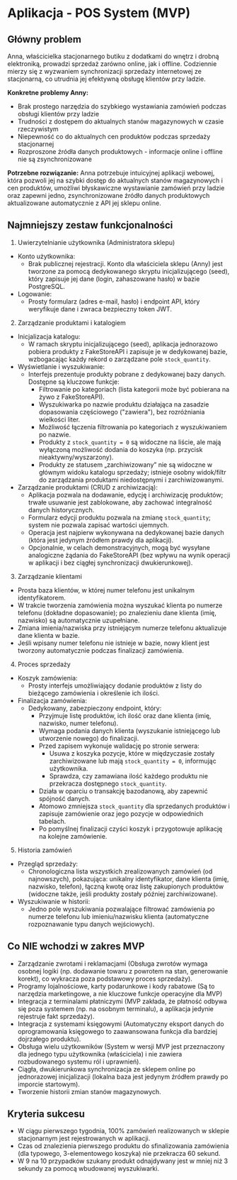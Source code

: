 # Aplikacja - POS System (MVP)

## Główny problem

Anna, właścicielka stacjonarnego butiku z dodatkami do wnętrz i drobną elektroniką, prowadzi sprzedaż zarówno online, jak i offline. Codziennie mierzy się z wyzwaniem synchronizacji sprzedaży internetowej ze stacjonarną, co utrudnia jej efektywną obsługę klientów przy ladzie.

**Konkretne problemy Anny:**

- Brak prostego narzędzia do szybkiego wystawiania zamówień podczas obsługi klientów przy ladzie
- Trudności z dostępem do aktualnych stanów magazynowych w czasie rzeczywistym
- Niepewność co do aktualnych cen produktów podczas sprzedaży stacjonarnej
- Rozproszone źródła danych produktowych - informacje online i offline nie są zsynchronizowane

**Potrzebne rozwiązanie:**
Anna potrzebuje intuicyjnej aplikacji webowej, która pozwoli jej na szybki dostęp do aktualnych stanów magazynowych i cen produktów, umożliwi błyskawiczne wystawianie zamówień przy ladzie oraz zapewni jedno, zsynchronizowane źródło danych produktowych aktualizowane automatycznie z API jej sklepu online.

## Najmniejszy zestaw funkcjonalności

1. Uwierzytelnianie użytkownika (Administratora sklepu)

- Konto użytkownika:
  - Brak publicznej rejestracji. Konto dla właściciela sklepu (Anny) jest tworzone za pomocą dedykowanego skryptu inicjalizującego (seed), który zapisuje jej dane (login, zahaszowane hasło) w bazie PostgreSQL.
- Logowanie:
  - Prosty formularz (adres e-mail, hasło) i endpoint API, który weryfikuje dane i zwraca bezpieczny token JWT.

2. Zarządzanie produktami i katalogiem

- Inicjalizacja katalogu:
  - W ramach skryptu inicjalizującego (seed), aplikacja jednorazowo pobiera produkty z FakeStoreAPI i zapisuje je w dedykowanej bazie, wzbogacając każdy rekord o zarządzane pole `stock_quantity`.
- Wyświetlanie i wyszukiwanie:
  - Interfejs prezentuje produkty pobrane z dedykowanej bazy danych. Dostępne są kluczowe funkcje:
    - Filtrowanie po kategoriach (lista kategorii może być pobierana na żywo z FakeStoreAPI).
    - Wyszukiwarka po nazwie produktu działająca na zasadzie dopasowania częściowego ("zawiera"), bez rozróżniania wielkości liter.
    - Możliwość łączenia filtrowania po kategoriach z wyszukiwaniem po nazwie.
    - Produkty z `stock_quantity = 0` są widoczne na liście, ale mają wyłączoną możliwość dodania do koszyka (np. przycisk nieaktywny/wyszarzony).
    - Produkty ze statusem „zarchiwizowany” nie są widoczne w głównym widoku katalogu sprzedaży; istnieje osobny widok/filtr do zarządzania produktami niedostępnymi i zarchiwizowanymi.
- Zarządzanie produktami (CRUD z archiwizacją):
  - Aplikacja pozwala na dodawanie, edycję i archiwizację produktów; trwałe usuwanie jest zablokowane, aby zachować integralność danych historycznych.
  - Formularz edycji produktu pozwala na zmianę `stock_quantity`; system nie pozwala zapisać wartości ujemnych.
  - Operacja jest najpierw wykonywana na dedykowanej bazie danych (która jest jedynym źródłem prawdy dla aplikacji).
  - Opcjonalnie, w celach demonstracyjnych, mogą być wysyłane analogiczne żądania do FakeStoreAPI (bez wpływu na wynik operacji w aplikacji i bez ciągłej synchronizacji dwukierunkowej).

3. Zarządzanie klientami

- Prosta baza klientów, w której numer telefonu jest unikalnym identyfikatorem.
- W trakcie tworzenia zamówienia można wyszukać klienta po numerze telefonu (dokładne dopasowanie); po znalezieniu dane klienta (imię, nazwisko) są automatycznie uzupełniane.
- Zmiana imienia/nazwiska przy istniejącym numerze telefonu aktualizuje dane klienta w bazie.
- Jeśli wpisany numer telefonu nie istnieje w bazie, nowy klient jest tworzony automatycznie podczas finalizacji zamówienia.

4. Proces sprzedaży

- Koszyk zamówienia:
  - Prosty interfejs umożliwiający dodanie produktów z listy do bieżącego zamówienia i określenie ich ilości.
- Finalizacja zamówienia:
  - Dedykowany, zabezpieczony endpoint, który:
    - Przyjmuje listę produktów, ich ilość oraz dane klienta (imię, nazwisko, numer telefonu).
    - Wymaga podania danych klienta (wyszukanie istniejącego lub utworzenie nowego) do finalizacji.
    - Przed zapisem wykonuje walidację po stronie serwera:
      - Usuwa z koszyka pozycje, które w międzyczasie zostały zarchiwizowane lub mają `stock_quantity = 0`, informując użytkownika.
      - Sprawdza, czy zamawiana ilość każdego produktu nie przekracza dostępnego `stock_quantity`.
    - Działa w oparciu o transakcję bazodanową, aby zapewnić spójność danych.
    - Atomowo zmniejsza `stock_quantity` dla sprzedanych produktów i zapisuje zamówienie oraz jego pozycje w odpowiednich tabelach.
    - Po pomyślnej finalizacji czyści koszyk i przygotowuje aplikację na kolejne zamówienie.

5. Historia zamówień

- Przegląd sprzedaży:
  - Chronologiczna lista wszystkich zrealizowanych zamówień (od najnowszych), pokazująca: unikalny identyfikator, dane klienta (imię, nazwisko, telefon), łączną kwotę oraz listę zakupionych produktów (widoczne także, jeśli produkty zostały później zarchiwizowane).
- Wyszukiwanie w historii:
  - Jedno pole wyszukiwania pozwalające filtrować zamówienia po numerze telefonu lub imieniu/nazwisku klienta (automatyczne rozpoznawanie typu danych wejściowych).

## Co NIE wchodzi w zakres MVP

- Zarządzanie zwrotami i reklamacjami (Obsługa zwrotów wymaga osobnej logiki (np. dodawanie towaru z powrotem na stan, generowanie korekt), co wykracza poza podstawowy proces sprzedaży).
- Programy lojalnościowe, karty podarunkowe i kody rabatowe (Są to narzędzia marketingowe, a nie kluczowe funkcje operacyjne dla MVP)
- Integracja z terminalami płatniczymi (MVP zakłada, że płatność odbywa się poza systemem (np. na osobnym terminalu), a aplikacja jedynie rejestruje fakt sprzedaży).
- Integracja z systemami księgowymi (Automatyczny eksport danych do oprogramowania księgowego to zaawansowana funkcja dla bardziej dojrzałego produktu).
- Obsługa wielu użytkowników (System w wersji MVP jest przeznaczony dla jednego typu użytkownika (właściciela) i nie zawiera rozbudowanego systemu ról i uprawnień).
- Ciągła, dwukierunkowa synchronizacja ze sklepem online po jednorazowej inicjalizacji (lokalna baza jest jedynym źródłem prawdy po imporcie startowym).
- Tworzenie historii zmian stanów magazynowych.

## Kryteria sukcesu

- W ciągu pierwszego tygodnia, 100% zamówień realizowanych w sklepie stacjonarnym jest rejestrowanych w aplikacji.
- Czas od znalezienia pierwszego produktu do sfinalizowania zamówienia (dla typowego, 3-elementowego koszyka) nie przekracza 60 sekund.
- W 9 na 10 przypadków szukany produkt odnajdywany jest w mniej niż 3 sekundy za pomocą wbudowanej wyszukiwarki.
